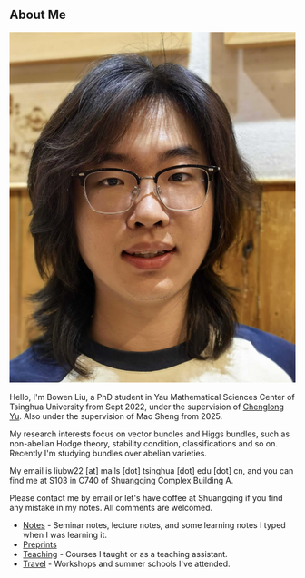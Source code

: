 
## About Me

![Bowen Liu](/img/photo.jpg)

Hello, I'm Bowen Liu, a PhD student in Yau Mathematical Sciences Center of Tsinghua University from Sept 2022, under the supervision of [Chenglong Yu](https://chenglongyu.github.io/). Also under the supervision of Mao Sheng from 2025. 

My research interests focus on vector bundles and Higgs bundles, such as non-abelian Hodge theory, stability condition, classifications and so on. Recently I'm studying bundles over abelian varieties.

My email is liubw22 [at] mails [dot] tsinghua [dot] edu [dot] cn, and you can find me at S103 in C740 of Shuangqing Complex Building A. 

Please contact me by email or let's have coffee at Shuangqing if you find any mistake in my notes. All comments are welcomed.

* [Notes](/notes.md) - Seminar notes, lecture notes, and some learning notes I typed when I was learning it.
* [Preprints](/preprints.md)
* [Teaching](/teaching.md) - Courses I taught or as a teaching assistant.
* [Travel](/travel.md) - Workshops and summer schools I've attended.
